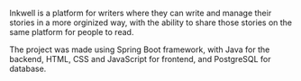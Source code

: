 Inkwell is a platform for writers where they can write and manage their stories in a more orginized way, with the ability to share those stories on the same platform for people to read.


The project was made using Spring Boot framework, with Java for the backend, HTML, CSS and JavaScript for frontend, and PostgreSQL for database.
